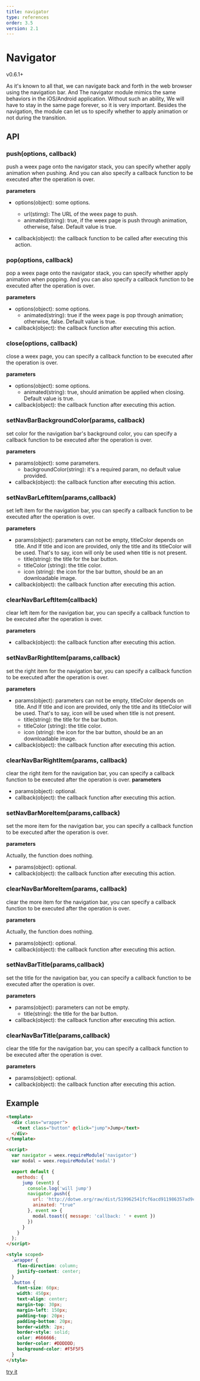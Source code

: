 ```yaml
---
title: navigator
type: references
order: 3.5
version: 2.1
---
```


# Navigator 

<span class="weex-version">v0.6.1+</span>

As it's known to all that, we can navigate back and forth in the web browser using the navigation bar.
And The navigator module mimics the same behaviors in the iOS/Android application. Without such an ability, We will have to stay in the same page forever, so it is very important. Besides the navigation, the module can let us to specify whether to apply animation or not during the transition.

## API
### push(options, callback)

push a weex page onto the navigator stack, you can specify whether apply animation when pushing. And you can also specify a callback function to be executed after the operation is over.

**parameters**

* options(object): some options.
  * url(stirng): The URL of the weex page to push.
  * animated(string): true, if the weex page is push through animation, otherwise, false. Default value is true.

* callback(object): the callback function to be called after executing this action.

### pop(options, callback)

pop a weex page onto the navigator stack, you can specify whether apply animation when popping. And you can also specify a callback function to be executed after the operation is over.

**parameters**

* options(object): some options.
  * animated(string): true if the weex page is pop through animation; otherwise, false. Default value is true.
* callback(object): the callback function after executing this action.

### close(options, callback)
close a weex page, you can specify a callback function to be executed after the operation is over.

**parameters**

* options(object): some options.
  * animated(string): true, should animation be applied when closing. Default value is true.
* callback(object): the callback function after executing this action.

### setNavBarBackgroundColor(params, callback)
set color for the navigation bar's background color, you can specify a callback function to be executed after the operation is over.

**parameters**

* params(object): some parameters.
  * backgroundColor(string): it's a required param, no default value provided.
* callback(object): the callback function after executing this action.


### setNavBarLeftItem(params,callback)
set left item for the navigation bar, you can specify a callback function to be executed after the operation is over.

**parameters**

* params(object): parameters can not be empty, titleColor depends on title. And If title and icon are provided, only the title and its titleColor will be used. That's to say, icon will only be used when title is not present.
  * title(string): the title for the bar button.
  * titleColor (string): the title color.
  * icon (string): the icon for the bar button, should be an an downloadable image.
* callback(object): the callback function after executing this action.

### clearNavBarLeftItem(callback)
clear left item for the navigation bar, you can specify a callback function to be executed after the operation is over.

**parameters**

* callback(object): the callback function after executing this action.

### setNavBarRightItem(params,callback)
set the right item for the navigation bar, you can specify a callback function to be executed after the operation is over.

**parameters**

* params(object): parameters can not be empty, titleColor depends on title. And If title and icon are provided, only the title and its titleColor will be used. That's to say, icon will be used when title is not present.
  * title(string): the title for the bar button.
  * titleColor (string): the title color.
  * icon (string): the icon for the bar button, should be an an downloadable image.
* callback(object): the callback function after executing this action.

### clearNavBarRightItem(params, callback)
clear the right item for the navigation bar, you can specify a callback function to be executed after the operation is over.
**parameters**

* params(object): optional.
* callback(object): the callback function after executing this action.


### setNavBarMoreItem(params,callback)
set the more item for the navigation bar, you can specify a callback function to be executed after the operation is over.

**parameters**

Actually, the function does nothing.
* params(object): optional.
* callback(object): the callback function after executing this action.

### clearNavBarMoreItem(params, callback)
clear the more item for the navigation bar, you can specify a callback function to be executed after the operation is over.

**parameters**

Actually, the function does nothing.
* params(object): optional.
* callback(object): the callback function after executing this action.

### setNavBarTitle(params,callback)
set the title for the navigation bar, you can specify a callback function to be executed after the operation is over.

**parameters**

* params(object): parameters can not be empty.
  * title(string): the title for the bar button.
* callback(object): the callback function after executing this action.


### clearNavBarTitle(params,callback)
clear the title for the navigation bar, you can specify a callback function to be executed after the operation is over.

**parameters**

* params(object): optional.
* callback(object): the callback function after executing this action.

## Example

```html
<template>
  <div class="wrapper">
    <text class="button" @click="jump">Jump</text>
  </div>
</template>

<script>
  var navigator = weex.requireModule('navigator')
  var modal = weex.requireModule('modal')

  export default {
    methods: {
      jump (event) {
        console.log('will jump')
        navigator.push({
          url: 'http://dotwe.org/raw/dist/519962541fcf6acd911986357ad9c2ed.js',
          animated: "true"
        }, event => {
          modal.toast({ message: 'callback: ' + event })
        })
      }
    }
  };
</script>

<style scoped>
  .wrapper {
    flex-direction: column;
    justify-content: center;
  }
  .button {
    font-size: 60px;
    width: 450px;
    text-align: center;
    margin-top: 30px;
    margin-left: 150px;
    padding-top: 20px;
    padding-bottom: 20px;
    border-width: 2px;
    border-style: solid;
    color: #666666;
    border-color: #DDDDDD;
    background-color: #F5F5F5
  }
</style>
```

[try it](../../examples/navigator.html)